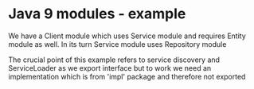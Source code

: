 Java 9 modules - example
======

We have a Client module which uses Service module and requires Entity module as well.
In its turn Service module uses Repository module

The crucial point of this example refers to service discovery and ServiceLoader
as we export interface but to work we need an implementation which is from 'impl' package
and therefore not exported
